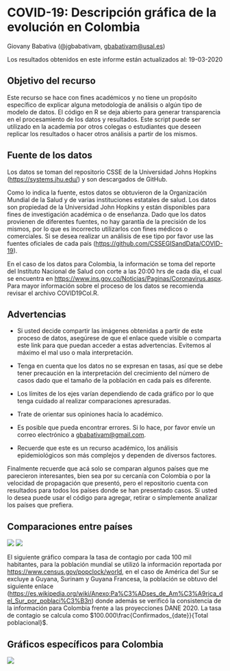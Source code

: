 # COVID-19: Descripción gráfica de la evolución en Colombia

Giovany Babativa (@jgbabativam, gbabativam@usal.es)

Los resultados obtenidos en este informe están actualizados al: 19-03-2020


## Objetivo del recurso

Este recurso se hace con fines académicos y no tiene un propósito específico de explicar alguna metodología de análisis o algún tipo de modelo de datos. El código en R se deja abierto para generar transparencia en el procesamiento de los datos y resultados. Este script puede ser utilizado en la academia por otros colegas o estudiantes que deseen replicar los resultados o hacer otros análisis a partir de los mismos.

## Fuente de los datos

Los datos se toman del repositorio CSSE de la Universidad Johns Hopkins (https://systems.jhu.edu/) y son descargados de GitHub. 

Como lo indica la fuente, estos datos se obtuvieron de la Organización Mundial de la Salud y de varias instituciones estatales de salud. Los datos son propiedad de la Universidad John Hopkins y están disponibles para fines de investigación académica o de enseñanza. Dado que los datos provienen de diferentes fuentes, no hay garantía de la precisión de los mismos, por lo que es incorrecto utilizarlos con fines médicos o comerciales. Si se desea realizar un análisis de ese tipo por favor use las fuentes oficiales de cada país (https://github.com/CSSEGISandData/COVID-19). 

En el caso de los datos para Colombia, la información se toma del reporte del Instituto Nacional de Salud con corte a las 20:00 hrs de cada día, el cual se encuentra en https://www.ins.gov.co/Noticias/Paginas/Coronavirus.aspx. Para mayor información sobre el proceso de los datos se recomienda revisar el archivo COVID19Col.R.

## Advertencias

- Si usted decide compartir las imágenes obtenidas a partir de este  proceso de datos, asegúrese de que el enlace quede visible o comparta este link para que puedan acceder a estas advertencias. Evitemos al máximo el mal uso o mala interpretación.

- Tenga en cuenta que los datos no se expresan en tasas, así que se debe tener precaución en la interpretación del crecimiento del número de casos dado que el tamaño de la población en cada país es diferente.

- Los límites de los ejes varían dependiendo de cada gráfico por lo que tenga cuidado al realizar comparaciones apresuradas.

- Trate de orientar sus opiniones hacía lo académico.

- Es posible que pueda encontrar errores. Si lo hace, por favor envíe un correo electrónico a gbabativam@gmail.com.

- Recuerde que este es un recurso académico, los análisis epidemiológicos son más complejos y dependen de diversos factores.

Finalmente recuerde que acá solo se comparan algunos países que me parecieron interesantes, bien sea por su cercanía con Colombia o por la velocidad de propagación que presentó, pero el repositorio cuenta con resultados para todos los países donde se han presentado casos. Si usted lo desea puede usar el código para agregar, retirar o simplemente analizar los países que prefiera.

## Comparaciones entre países

<image src="images/compara.png"> 
<image src="images/worldmap.png"> 

El siguiente gráfico compara la tasa de contagio por cada 100 mil habitantes, para la población mundial se utilizó la información reportada por https://www.census.gov/popclock/world, en el caso de América del Sur se excluye a Guyana, Surinam y Guyana Francesa, la población se obtuvo del siguiente enlace (https://es.wikipedia.org/wiki/Anexo:Pa%C3%ADses_de_Am%C3%A9rica_del_Sur_por_poblaci%C3%B3n) donde además se verificó la consistencia de la información para Colombia frente a las proyecciones DANE 2020. La tasa de contagio se calcula como $100.000\frac{Confirmados_{date}}{Total poblacional}$.

## Gráficos específicos para Colombia

<image src="images/EvolCol.gif"> 
